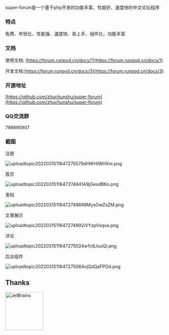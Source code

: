 super-forum是一个基于php开发的功能丰富、性能好、速度快的中文论坛程序

### 特点

免费、年轻化、性能强、速度快、易上手、组件化、功能丰富

### 文档

使用文档: [https://forum.runpod.cn/docs/1](https://forum.runpod.cn/docs/1)

开发文档:[https://forum.runpod.cn/docs/3](https://forum.runpod.cn/docs/3)

### 开源地址

[https://github.com/zhuchunshu/super-forum](https://github.com/zhuchunshu/super-forum)

### QQ交流群

798695907

### 截图

注册

![uploadtopic2022031511647275579dHlKHiWHXm.png](https://forum.runpod.cn/upload/topic/202203/15/1_1647275579_dHlKHiWHXm.png)

首页

![uploadtopic2022031511647274941A9jGesdB6o.png](https://forum.runpod.cn/upload/topic/202203/15/1_1647274941_A9jGesdB6o.png)

发帖

![uploadtopic20220315116472749698MysOwZsZM.png](https://forum.runpod.cn/upload/topic/202203/15/1_1647274969_8MysOwZsZM.png)

文章展示

![uploadtopic2022031511647274992iVYzpVxqva.png](https://forum.runpod.cn/upload/topic/202203/15/1_1647274992_iVYzpVxqva.png)

评论

![uploadtopic2022031511647275024w1rdLIuoQi.png](https://forum.runpod.cn/upload/topic/202203/15/1_1647275024_w1rdLIuoQi.png)

后台组件

![uploadtopic2022031511647275064vjQdQaFPDd.png](https://forum.runpod.cn/upload/topic/202203/15/1_1647275064_vjQdQaFPDd.png)

## Thanks
<a href="https://www.jetbrains.com/?from=SuperForum"><img src="https://goframe.org/download/thumbnails/1114119/jetbrains.png" height="120" alt="JetBrains"/></a>
